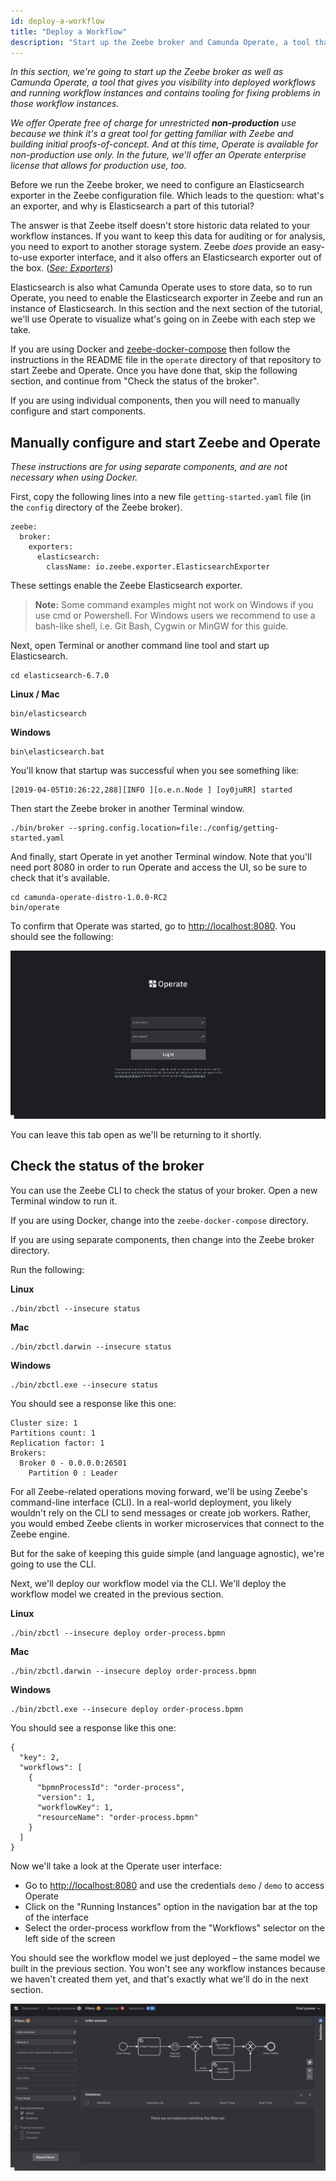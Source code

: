 ```yaml
---
id: deploy-a-workflow
title: "Deploy a Workflow"
description: "Start up the Zeebe broker and Camunda Operate, a tool that gives you visibility into deployed workflows and running workflow instances."
---
```


_In this section, we're going to start up the Zeebe broker as well as Camunda Operate, a tool that gives you visibility into deployed workflows and running workflow instances and contains tooling for fixing problems in those workflow instances._

_We offer Operate free of charge for unrestricted **non-production** use because we think it's a great tool for getting familiar with Zeebe and building initial proofs-of-concept. And at this time, Operate is available for non-production use only. In the future, we'll offer an Operate enterprise license that allows for production use, too._

Before we run the Zeebe broker, we need to configure an Elasticsearch exporter in the Zeebe configuration file. Which leads to the question: what's an exporter, and why is Elasticsearch a part of this tutorial?

The answer is that Zeebe itself doesn't store historic data related to your workflow instances. If you want to keep this data for auditing or for analysis, you need to export to another storage system. Zeebe _does_ provide an easy-to-use exporter interface, and it also offers an Elasticsearch exporter out of the box. (_[See: Exporters](../basics/exporters.md)_)

Elasticsearch is also what Camunda Operate uses to store data, so to run Operate, you need to enable the Elasticsearch exporter in Zeebe and run an instance of Elasticsearch. In this section and the next section of the tutorial, we'll use Operate to visualize what's going on in Zeebe with each step we take.

If you are using Docker and [zeebe-docker-compose](https://github.com/zeebe-io/zeebe-docker-compose) then follow the instructions in the README file in the `operate` directory of that repository to start Zeebe and Operate. Once you have done that, skip the following section, and continue from "Check the status of the broker".

If you are using individual components, then you will need to manually configure and start components.

## Manually configure and start Zeebe and Operate

_These instructions are for using separate components, and are not necessary when using Docker._

First, copy the following lines into a new file `getting-started.yaml` file (in the `config` directory of the Zeebe broker).

```
zeebe:
  broker:
    exporters:
      elasticsearch:
        className: io.zeebe.exporter.ElasticsearchExporter
```
These settings enable the Zeebe Elasticsearch exporter.


> **Note:** Some command examples might not work on Windows if you use cmd or
> Powershell. For Windows users we recommend to use a bash-like shell, i.e. Git
> Bash, Cygwin or MinGW for this guide.

Next, open Terminal or another command line tool and start up Elasticsearch.


```
cd elasticsearch-6.7.0
```


**Linux / Mac**


```
bin/elasticsearch
```


**Windows**


```
bin\elasticsearch.bat
```


You'll know that startup was successful when you see something like:


```
[2019-04-05T10:26:22,288][INFO ][o.e.n.Node ] [oy0juRR] started
```


Then start the Zeebe broker in another Terminal window.


```
./bin/broker --spring.config.location=file:./config/getting-started.yaml
```


And finally, start Operate in yet another Terminal window. Note that you'll need port 8080 in order to run Operate and access the UI, so be sure to check that it's available.


```
cd camunda-operate-distro-1.0.0-RC2
bin/operate
```


To confirm that Operate was started, go to [http://localhost:8080](http://localhost:8080). You should see the following:

![Zeebe Configuration File](assets/Operate-Login-Page.png)

You can leave this tab open as we'll be returning to it shortly.


## Check the status of the broker

You can use the Zeebe CLI to check the status of your broker. Open a new Terminal window to run it. 

If you are using Docker, change into the `zeebe-docker-compose` directory.
 
If you are using separate components, then change into the Zeebe broker directory.
 
Run the following:

**Linux**


```
./bin/zbctl --insecure status
```


**Mac**


```
./bin/zbctl.darwin --insecure status
```


**Windows**


```
./bin/zbctl.exe --insecure status
```


You should see a response like this one:


```
Cluster size: 1
Partitions count: 1
Replication factor: 1
Brokers:
  Broker 0 - 0.0.0.0:26501
    Partition 0 : Leader
```

For all Zeebe-related operations moving forward, we'll be using Zeebe's command-line interface (CLI). In a real-world deployment, you likely wouldn't rely on the CLI to send messages or create job workers. Rather, you would embed Zeebe clients in worker microservices that connect to the Zeebe engine.

But for the sake of keeping this guide simple (and language agnostic), we're going to use the CLI.  

Next, we'll deploy our workflow model via the CLI. We'll deploy the workflow model we created in the previous section.

**Linux**


```
./bin/zbctl --insecure deploy order-process.bpmn
```


**Mac**


```
./bin/zbctl.darwin --insecure deploy order-process.bpmn
```


**Windows**


```
./bin/zbctl.exe --insecure deploy order-process.bpmn
```


You should see a response like this one:


```
{
  "key": 2,
  "workflows": [
    {
      "bpmnProcessId": "order-process",
      "version": 1,
      "workflowKey": 1,
      "resourceName": "order-process.bpmn"
    }
  ]
}
```

Now we'll take a look at the Operate user interface:

*   Go to [http://localhost:8080](http://localhost:8080) and use the credentials `demo` / `demo` to access Operate
*   Click on the "Running Instances" option in the navigation bar at the top of the interface
*   Select the order-process workflow from the "Workflows" selector on the left side of the screen

You should see the workflow model we just deployed – the same model we built in the previous section. You won't see any workflow instances because we haven't created them yet, and that's exactly what we'll do in the next section.

![Workflow in Operate](assets/tutorial-4.0-workflow-in-operate.png)


